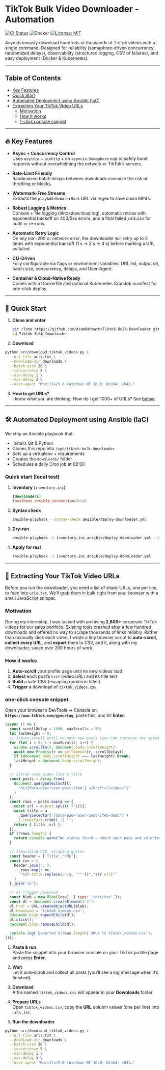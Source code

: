 # TikTok Bulk Video Downloader - Automation

[![CI Status](https://img.shields.io/github/actions/workflow/status/AzamRahmatM/Tiktok-Bulk-Downloader/ci.yml?branch=main)](https://github.com/AzamRahmatM/Tiktok-Bulk-Downloader/actions)
![Docker](https://img.shields.io/badge/docker-ready-blue?logo=docker)
[![License: MIT](https://img.shields.io/badge/License-MIT-blue.svg)](LICENSE)

Asynchronously download hundreds or thousands of TikTok videos with a single command. Designed for reliability (semaphore-driven concurrency, randomized delays), observability (structured logging, CSV of failures), and easy deployment (Docker & Kubernetes).

---
## Table of Contents

- [Key Features](#key-features)
- [Quick Start](#quick-start)
- [Automated Deployment using Ansible (IaC)](#automated-deployment-using-ansible-(IaC))
- [Extracting Your TikTok Video URLs](#extracting-your-tiktok-video-urls)
  - [Motivation](#motivation)
  - [How it works](#how-it-works)
  - [1-click console snippet](#1-click-console-snippet)
---
## 🔥 Key Features

- **Async + Concurrency Control**  
  Uses `asyncio` + `aiohttp` + an `asyncio.Semaphore` cap to safely burst requests without overwhelming the network or TikTok’s servers.

- **Rate-Limit Friendly**  
  Randomized batch delays between downloads minimize the risk of throttling or blocks.

- **Watermark-Free Streams**  
  Extracts the `playAddrNoWaterMark` URL via regex to save clean MP4s.

- **Robust Logging & Metrics**  
  Console + file logging (tiktokdownload.log), automatic retries with exponential backoff on 403/5xx errors, and a final failed_urls.csv for audit or re-runs.

- **Automatic Retry Logic**  
  On any non-200 or network error, the downloader will retry up to 3 times with exponential backoff (1 s -> 2 s -> 4 s) before marking a URL as failed.

- **CLI-Driven**  
  Fully configurable via flags or environment variables: URL list, output dir, batch size, concurrency, delays, and User-Agent.

- **Container & Cloud-Native Ready**  
  Comes with a Dockerfile and optional Kubernetes CronJob manifest for one-click deploy.
---
## 🚀 Quick Start

1. **Clone and enter**  
   ```bash
   git clone https://github.com/AzamRahmatM/Tiktok-Bulk-Downloader.git
   cd Tiktok-Bulk-Downloader
2. **Download**
```bash
python src/download_tiktok_videos.py \
  --url-file urls.txt \
  --download-dir downloads \
  --batch-size 20 \
  --concurrency 5 \
  --min-delay 1 \
  --max-delay 3 \
  --user-agent "Mozilla/5.0 (Windows NT 10.0; Win64; x64)…"
```
3. **How to get URLs?**  
    I know what you are thinking. How do I get 1000+ of URLs? See [below](#extracting-your-tiktok-video-urls):
---
## 🛠️ Automated Deployment using Ansible (IaC)

We ship an Ansible playbook that:

* Installs Git & Python
* Clones this repo into `/opt/tiktok-bulk-downloader`
* Sets up a virtualenv + requirements
* Creates the `downloads/` folder
* Schedules a daily Cron job at 02:00

### Quick start (local test)

1. **Inventory** (`inventory.ini`)
   ```ini
   [downloaders]
   localhost ansible_connection=local
    ```

2. **Syntax check**
   ```bash
   ansible-playbook --syntax-check ansible/deploy-downloader.yml
    ```

3. **Dry-run**
   ```bash 
   ansible-playbook -i inventory.ini ansible/deploy-downloader.yml --check
   ```

4. **Apply for real** 
   ```bash
   ansible-playbook -i inventory.ini ansible/deploy-downloader.yml
   ```
---
## 🔗 Extracting Your TikTok Video URLs

Before you run the downloader, you need a list of share-URLs, one per line, to feed into `urls.txt`. We’ll grab them in bulk right from your browser with a small JavaScript snippet.

### Motivation

During my internship, I was tasked with archiving **2,800+** corporate TikTok videos for our sales portfolio. Existing tools crashed after a few hundred downloads and offered no way to scrape thousands of links reliably. Rather than manually click each video, I wrote a tiny browser script to **auto-scroll**, **collect every URL**, and **export** them to CSV, and it, along with my downloader, saved over 200 hours of work.

### How it works

1. **Auto-scroll** your profile page until no new videos load  
2. **Select** each post’s `href` (video URL) and its title text  
3. **Build** a safe CSV (escaping quotes in titles)  
4. **Trigger** a download of `tiktok_videos.csv`

### one-click console snippet

Open your browser’s DevTools → Console on **`https://www.tiktok.com/@yourtag`**, paste this, and hit **Enter**:

```js
(async () => {
  const scrollDelay = 1500, maxScrolls = 50;
  let lastHeight = 0;   
  // 1)Auto-scroll until no more new posts (you can increase the speed to your liking)
  for (let i = 0; i < maxScrolls; i++) {
    window.scrollTo(0, document.body.scrollHeight);
    await new Promise(r => setTimeout(r, scrollDelay));
    if (document.body.scrollHeight === lastHeight) break;
    lastHeight = document.body.scrollHeight;
  }

  // 2)Grab each video link & title
  const posts = Array.from(
    document.querySelectorAll(
      'div[data-e2e="user-post-item"] a[href*="/video/"]'
    )
  );
  const rows = posts.map(a => {
    const url = a.href.split('?')[0];
    const title = a
      .querySelector('[data-e2e="user-post-item-desc"]')
      ?.innerText.trim() || '';
    return { title, url };
  });
  if (!rows.length) {
    return console.warn("No videos found – check your page and selectors");
  }

  // 3)Building CSV, escaping quotes
  const header = ['Title','URL'];
  const csv = [
    header.join(','),
    ...rows.map(r =>
      `"${r.title.replace(/"/g, '""')}","${r.url}"`
    )
  ].join('\n');

  // 4) Trigger download
  const blob = new Blob([csv], { type: 'text/csv' });
  const dl = document.createElement('a');
  dl.href = URL.createObjectURL(blob);
  dl.download = 'tiktok_videos.csv';
  document.body.appendChild(dl);
  dl.click();
  document.body.removeChild(dl);

  console.log(`Exported ${rows.length} URLs to tiktok_videos.csv`);
})();
```

1. **Paste & run**  
   Paste the snippet into your browser console on your TikTok profile page and press **Enter**.

2. **Wait**  
   Let it auto‐scroll and collect all posts (you’ll see a log message when it’s finished).

3. **Download**  
   A file named `tiktok_videos.csv` will appear in your **Downloads** folder.

4. **Prepare URLs**  
   Open `tiktok_videos.csv`, copy the **URL** column values (one per line) into `urls.txt`.

5. **Run the downloader**  
   
```bash
python src/download_tiktok_videos.py \
  --url-file urls.txt \
  --download-dir downloads \
  --batch-size 20 \
  --concurrency 5 \
  --min-delay 1 \
  --max-delay 3 \
  --user-agent "Mozilla/5.0 (Windows NT 10.0; Win64; x64)…"
```